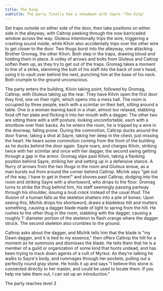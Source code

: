 ```yaml
---
title: The King
subtitle: The party finally has a showdown with Sayre "The King"
---
```


Set traps outside on either side of the door, then take positions on either side in the alleyway, with Caltrop peeking through the now barricaded window across the way.  Gluteus intentionally trips the wire, triggering a crashing sound inside, while Kilvin also accidentally trips over the other wire to get closer to the door.  Two thugs burst into the alleyway, one attacking Brother Gromag, the other Kilvin.  Both step in the traps, drawing blood and holding them in place.  A volley of arrows and bolts from Gluteus and Caltrop soften them up, as they try to get out of the traps.  Gromag takes a moment to line of a strike, slamming the butt of his staff into the back of one's head, using it to vault over behind the next, punching him at the base of his neck.  Both crumple to the ground unconscious.

The party enters the building, Kilvin taking point, followed by Gromag, Caltrop, with Gluteus taking up the rear.  They have Kilvin open the first door they find, one on their right, which opens into a mess hall.  The room is occupied by three people, each with a scimitar on their belt, sitting around a table.  One is a woman leaning back in a chair, almost _too_ relaxed, stabbing food off her plate and flicking it into her mouth with a dagger.  The other two are sitting there with a stiff posture, looking uncomfortable, each with a shortbow over their backs.  As he enters the room, he is tripped by a wire in the doorway, falling prone.  During the commotion, Caltrop ducks around the door frame, taking a shot at Sayre, taking her deep in the chest, just missing the heart.  He hears some commotion coming from the front of the building as he ducks behind the door again.  Sayre roars, and charges Kilvin, striking twice with her scimitar and once with her dagger, the second swing getting through a gap in the armor.  Gromag slips past Kilvin, taking a flanking position behind Sayre, striking her and setting up in a defensive stance.  A flurry of arrows from the two thugs in the room and Gluteus ensue, as a man bursts out from around the corner behind Caltrop.  Michik says "get out of the way, I have to get in there!" and shoves past Caltrop, dodging into the room and striking Sayre with a shortsword, who drops to the floor.  Gromag turns to strike the thug behind him, his staff seemingly passing partway through his shoulder, issuing a loud _crack_ instead of the usual _thud_.  The illusion of a human falls as the skeleton shatters into a pile of bones.  Upon seeing this, Michik drops his shortsword, draws a bladeless hilt and mutters something, causing a dagger blade made of light to spring from the hilt.  He rushes to the other thug in the room, stabbing with the dagger, causing a roughly 1' diameter portion of the skeleton to flash orange where the dagger struck.  The second skeleton also crumbles to the ground.

Caltrop asks about the dagger, and Michik tells him that the blade is "my Dawn dagger, and it is tied to my essence," then offers Caltrop the hilt for a moment as he summons and dismisses the blade.  He tells them that he is a member of a guild or organization of some kind that hunts undead, and has been trying to track down agents of a cult of Myrkul.  As they're talking he walks to Sayre's body, and rummages through her pockets, pulling out a perfectly round gray stone.  He holds it up and says "I believe this stone is connected directly to her master, and could be used to locate them.  If you help me take them out, I can set up an introduction."

The party reaches level 3
